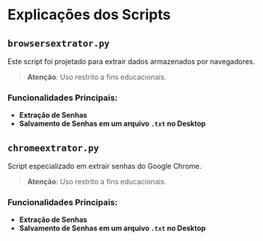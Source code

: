# Explicações dos Scripts

## `browsersextrator.py`

Este script foi projetado para extrair dados armazenados por navegadores.

> **Atenção**: Uso restrito a fins educacionais.

### Funcionalidades Principais:
- **Extração de Senhas**
- **Salvamento de Senhas em um arquivo `.txt` no Desktop**



## `chromeextrator.py`

Script especializado em extrair senhas do Google Chrome.

> **Atenção**: Uso restrito a fins educacionais.

### Funcionalidades Principais:
- **Extração de Senhas**
- **Salvamento de Senhas em um arquivo `.txt` no Desktop**






